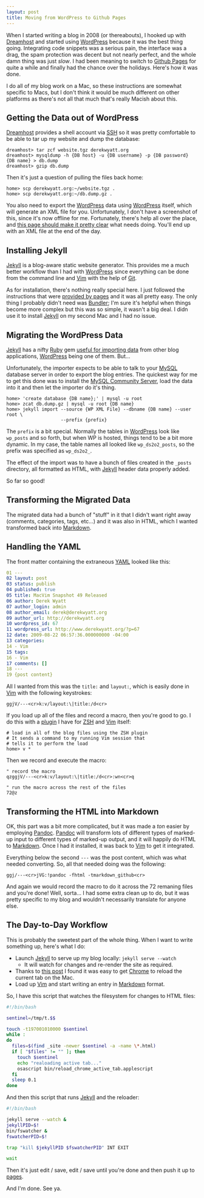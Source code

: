 ```yaml
---
layout: post
title: Moving from WordPress to Github Pages
---
```

When I started writing a blog in 2008 (or thereabouts), I hooked up with [Dreamhost][1] and started using [WordPress][2] because it was the best thing going.  Integrating code snippets was a serious pain, the interface was a drag, the spam protection was decent but not nearly perfect, and the whole damn thing was just _slow_.  I had been meaning to switch to [Github Pages][3] for quite a while and finally had the chance over the holidays.  Here's how it was done.

I do all of my blog work on a Mac, so these instructions are somewhat specific to Macs, but I don't think it would be much different on other platforms as there's not all that much that's really Macish about this.

Getting the Data out of WordPress
---------------------------------

[Dreamhost][1] provides a shell account via [SSH][4] so it was pretty comfortable to be able to tar up my website and dump the database:

```
dreamhost> tar zcf website.tgz derekwyatt.org
dreamhost> mysqldump -h {DB host} -u {DB username} -p {DB password} {DB name} > db.dump
dreamhost> gzip db.dump
```

Then it's just a question of pulling the files back home:

```
home> scp derekwyatt.org:~/website.tgz .
home> scp derekwyatt.org:~/db.dump.gz .
```

You also need to export the [WordPress][2] data using [WordPress][2] itself, which will generate an XML file for you.  Unfortunately, I don't have a screenshot of this, since it's now offline for me.  Fortunately, there's help all over the place, and [this page should make it pretty clear][14] what needs doing.  You'll end up with an XML file at the end of the day.

Installing Jekyll
-----------------

[Jekyll][5] is a blog-aware static website generator.  This provides me a much better workflow than I had with [WordPress][2] since everything can be done from the command line and [Vim][7] with the help of [Git][8].

As for installation, there's nothing really special here.  I just followed the instructions that were [provided by pages][6] and it was all pretty easy.  The only thing I probably didn't need was [Bundler][9]; I'm sure it's helpful when things become more complex but this was so simple, it wasn't a big deal.  I didn use it to install [Jekyll][5] on my second Mac and I had no issue.

Migrating the WordPress Data
----------------------------

[Jekyll][5] has a nifty [Ruby][10] gem [useful for importing data][11] from other blog applications, [WordPress][2] being one of them.  But...

Unfortunately, the importer expects to be able to talk to your [MySQL][12] database server in order to export the blog entries.  The quickest way for me to get this done was to install the [MySQL Community Server][13], load the data into it and then let the importer do it's thing.

```
home> 'create database {DB name};' | mysql -u root
home> zcat db.dump.gz | mysql -u root {DB name}
home> jekyll import --source {WP XML File} --dbname {DB name} --user root \
                    --prefix {prefix}
```

The `prefix` is a bit special.  Normally the tables in [WordPress][2] look like `wp_posts` and so forth, but when WP is hosted, things tend to be a bit more dynamic.  In my case, the table names all looked like `wp_ds2o2_posts`, so the prefix was specified as `wp_ds2o2_`.

The effect of the import was to have a bunch of files created in the `_posts` directory, all formatted as HTML, with [Jekyll][5] header data properly added.

So far so good!

Transforming the Migrated Data
------------------------------

The migrated data had a bunch of "stuff" in it that I didn't want right away (comments, categories, tags, etc...) and it was also in HTML, which I wanted transformed back into [Markdown][15].

Handling the YAML
-----------------

The front matter containing the extraneous [YAML][16] looked like this:

``` yaml
01 ---
02 layout: post
03 status: publish
04 published: true
05 title: MacVim Snapshot 49 Released
06 author: Derek Wyatt
07 author_login: admin
08 author_email: derek@derekwyatt.org
09 author_url: http://derekwyatt.org
10 wordpress_id: 67
11 wordpress_url: http://www.derekwyatt.org/?p=67
12 date: 2009-08-22 06:57:36.000000000 -04:00
13 categories:
14 - Vim
15 tags:
16 - Vim
17 comments: []
18 ---
19 {post content}
```

All I wanted from this was the `title:` and `layout:`, which is easily done in [Vim][7] with the following keystrokes:

``` vim
ggjV/---<cr>k:v/layout:\|title:/d<cr>
```

If you load up all of the files and record a macro, then you're good to go.  I do this with a [plugin][18] I have for [ZSH][17] and [Vim][7] itself:

```
# load in all of the blog files using the ZSH plugin
# It sends a command to my running Vim session that
# tells it to perform the load
home> v *
```

Then we record and execute the macro:

``` vim
" record the macro
qzggjV/---<cr>k:v/layout:\|title:/d<cr>:wn<cr>q

" run the macro across the rest of the files
72@z
```

Transforming the HTML into Markdown
-----------------------------------

OK, this part was a bit more complicated, but it was made a _ton_ easier by employing [Pandoc][19].  [Pandoc][19] will transform lots of different types of marked-up input to different types of marked-up output, and it will happily do HTML to [Markdown][15].  Once I had it installed, it was back to [Vim][7] to get it integrated.

Everything below the second `---` was the post content, which was what needed converting.  So, all that needed doing was the following:

``` vim
ggj/---<cr>jVG:!pandoc -fhtml -tmarkdown_github<cr>
```

And again we would record the macro to do it across the 72 remaning files and you're done!  Well, sorta... I had some extra clean up to do, but it was pretty specific to my blog and wouldn't necessarily translate for anyone else.

The Day-to-Day Workflow
-----------------------

This is probably the sweetest part of the whole thing.  When I want to write something up, here's what I do:

- Launch [Jekyll][5] to serve up my blog locally: `jekyll serve --watch`
  - It will watch for changes and re-render the site as required.
- Thanks to [this post][20] I found it was easy to get [Chrome][21] to reload the current tab on the Mac.
- Load up [Vim][7] and start writing an entry in [Markdown][15] format.

So, I have this script that watches the filesystem for changes to HTML files:

``` bash
#!/bin/bash

sentinel=/tmp/t.$$

touch -t197001010000 $sentinel
while :
do
  files=$(find _site -newer $sentinel -a -name \*.html)
  if [ "$files" != "" ]; then
    touch $sentinel
    echo "realoading active tab..."
    osascript bin/reload_chrome_active_tab.applescript
  fi
  sleep 0.1
done
```

And then this script that runs [Jekyll][5] and the reloader:

``` bash
#!/bin/bash

jekyll serve --watch &
jekyllPID=$!
bin/fswatcher &
fswatcherPID=$!

trap "kill $jekyllPID $fswatcherPID" INT EXIT

wait
```

Then it's just edit / save, edit / save until you're done and then push it up to [pages][3].

And I'm done.  See ya.

  [1]: http://dreamhost.com "Dreamhost"
  [2]: http://wordpress.com "WordPress"
  [3]: http://pages.github.com "Github Pages"
  [4]: http://openssh.com/ "SSH"
  [5]: http://jekyllrb.com "Jekyll"
  [6]: https://help.github.com/articles/using-jekyll-with-pages "Using Jekyll with Pages"
  [7]: http://www.vim.org "Vim"
  [8]: http://git-scm.com "Git"
  [9]: http://bundler.io/ "Bundler"
  [10]: http://ruby-lang.org/ "Ruby"
  [11]: http://import.jekyllrb.com/ "Jekyll Importer"
  [12]: http://mysql.com "MySQL"
  [13]: http://dev.mysql.com/downloads/mysql/ "MySQL Community Server"
  [14]: http://codex.wordpress.org/Tools_Export_Screen "WordPress export"
  [15]: http://daringfireball.net/projects/markdown/ "Markdown"
  [16]: http://yaml.org/ "YAML"
  [17]: http://www.zsh.org/ "ZSH"
  [18]: https://github.com/derekwyatt/dotfiles/tree/master/zsh_custom/plugins/vim-interaction "ZSH Vim Plugin"
  [19]: http://johnmacfarlane.net/pandoc/ "Pandoc"
  [20]: http://blog.daanraman.com/coding/automatically-reload-chrome-when-editing-files-on-osx/ "telling Chrome to reload"
  [21]: http://chrome.google.com "Chrome"
